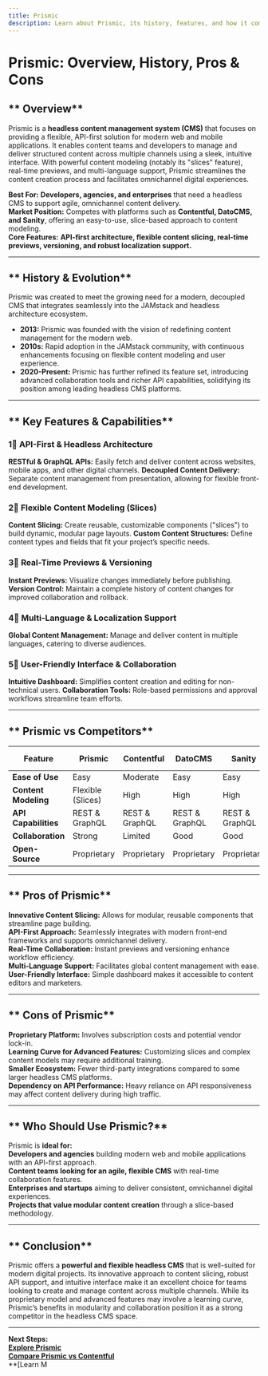```yaml
---
title: Prismic
description: Learn about Prismic, its history, features, and how it compares to other headless CMS platforms.
---
```


# **Prismic: Overview, History, Pros & Cons**

## ** Overview**  
Prismic is a **headless content management system (CMS)** that focuses on providing a flexible, API-first solution for modern web and mobile applications. It enables content teams and developers to manage and deliver structured content across multiple channels using a sleek, intuitive interface. With powerful content modeling (notably its "slices" feature), real-time previews, and multi-language support, Prismic streamlines the content creation process and facilitates omnichannel digital experiences.

 **Best For:** **Developers, agencies, and enterprises** that need a headless CMS to support agile, omnichannel content delivery.  
 **Market Position:** Competes with platforms such as **Contentful, DatoCMS, and Sanity**, offering an easy-to-use, slice-based approach to content modeling.  
 **Core Features:** **API-first architecture, flexible content slicing, real-time previews, versioning, and robust localization support.**

---

## ** History & Evolution**  
Prismic was created to meet the growing need for a modern, decoupled CMS that integrates seamlessly into the JAMstack and headless architecture ecosystem.

- **2013:** Prismic was founded with the vision of redefining content management for the modern web.
- **2010s:** Rapid adoption in the JAMstack community, with continuous enhancements focusing on flexible content modeling and user experience.
- **2020-Present:** Prismic has further refined its feature set, introducing advanced collaboration tools and richer API capabilities, solidifying its position among leading headless CMS platforms.

---

## ** Key Features & Capabilities**

### **1⃣ API-First & Headless Architecture**
 **RESTful & GraphQL APIs:** Easily fetch and deliver content across websites, mobile apps, and other digital channels.
 **Decoupled Content Delivery:** Separate content management from presentation, allowing for flexible front-end development.

### **2⃣ Flexible Content Modeling (Slices)**
 **Content Slicing:** Create reusable, customizable components ("slices") to build dynamic, modular page layouts.
 **Custom Content Structures:** Define content types and fields that fit your project’s specific needs.

### **3⃣ Real-Time Previews & Versioning**
 **Instant Previews:** Visualize changes immediately before publishing.
 **Version Control:** Maintain a complete history of content changes for improved collaboration and rollback.

### **4⃣ Multi-Language & Localization Support**
 **Global Content Management:** Manage and deliver content in multiple languages, catering to diverse audiences.

### **5⃣ User-Friendly Interface & Collaboration**
 **Intuitive Dashboard:** Simplifies content creation and editing for non-technical users.
 **Collaboration Tools:** Role-based permissions and approval workflows streamline team efforts.

---

## ** Prismic vs Competitors**

| Feature                   | Prismic          | Contentful      | DatoCMS         | Sanity          | Netlify CMS    |
|---------------------------|------------------|-----------------|-----------------|-----------------|----------------|
| **Ease of Use**           |  Easy          |  Moderate     |  Easy         |  Easy         |  Easy        |
| **Content Modeling**      |  Flexible (Slices) |  High    |  High         |  High         |  Git-Based   |
| **API Capabilities**      |  REST & GraphQL|  REST & GraphQL|  REST & GraphQL|  REST & GraphQL|  REST & GraphQL|
| **Collaboration**         |  Strong        |  Limited      |  Good         |  Good         |  Basic       |
| **Open-Source**           |  Proprietary   |  Proprietary  |  Proprietary  |  Proprietary  |  Yes         |

---

## ** Pros of Prismic**  
 **Innovative Content Slicing:** Allows for modular, reusable components that streamline page building.  
 **API-First Approach:** Seamlessly integrates with modern front-end frameworks and supports omnichannel delivery.  
 **Real-Time Collaboration:** Instant previews and versioning enhance workflow efficiency.  
 **Multi-Language Support:** Facilitates global content management with ease.  
 **User-Friendly Interface:** Simple dashboard makes it accessible to content editors and marketers.

---

## ** Cons of Prismic**  
 **Proprietary Platform:** Involves subscription costs and potential vendor lock-in.  
 **Learning Curve for Advanced Features:** Customizing slices and complex content models may require additional training.  
 **Smaller Ecosystem:** Fewer third-party integrations compared to some larger headless CMS platforms.  
 **Dependency on API Performance:** Heavy reliance on API responsiveness may affect content delivery during high traffic.

---

## ** Who Should Use Prismic?**  
Prismic is **ideal for:**  
 **Developers and agencies** building modern web and mobile applications with an API-first approach.  
 **Content teams looking for an agile, flexible CMS** with real-time collaboration features.  
 **Enterprises and startups** aiming to deliver consistent, omnichannel digital experiences.  
 **Projects that value modular content creation** through a slice-based methodology.

---

## ** Conclusion**  
Prismic offers a **powerful and flexible headless CMS** that is well-suited for modern digital projects. Its innovative approach to content slicing, robust API support, and intuitive interface make it an excellent choice for teams looking to create and manage content across multiple channels. While its proprietary model and advanced features may involve a learning curve, Prismic’s benefits in modularity and collaboration position it as a strong competitor in the headless CMS space.

---

 **Next Steps:**  
 **[Explore Prismic](https://prismic.io/)**  
 **[Compare Prismic vs Contentful](#)**  
 **[Learn M
